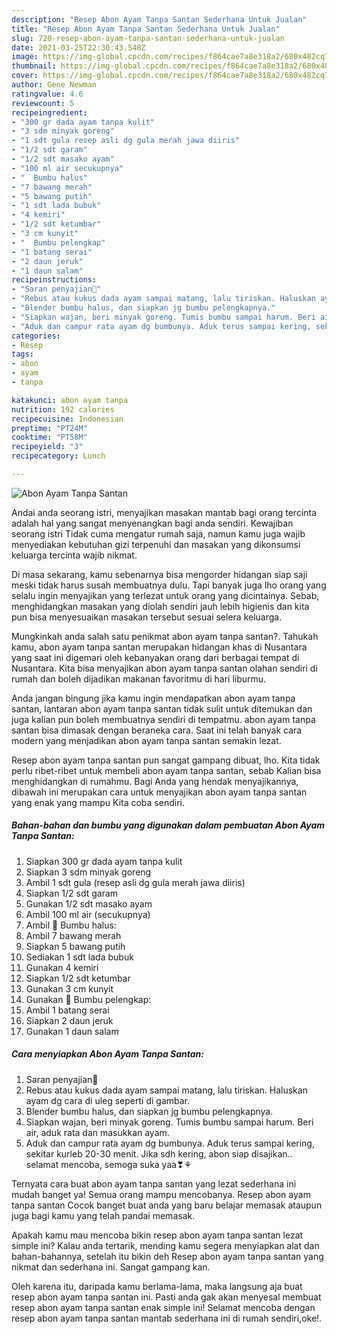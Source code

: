 ```yaml
---
description: "Resep Abon Ayam Tanpa Santan Sederhana Untuk Jualan"
title: "Resep Abon Ayam Tanpa Santan Sederhana Untuk Jualan"
slug: 720-resep-abon-ayam-tanpa-santan-sederhana-untuk-jualan
date: 2021-03-25T22:30:43.548Z
image: https://img-global.cpcdn.com/recipes/f864cae7a8e318a2/680x482cq70/abon-ayam-tanpa-santan-foto-resep-utama.jpg
thumbnail: https://img-global.cpcdn.com/recipes/f864cae7a8e318a2/680x482cq70/abon-ayam-tanpa-santan-foto-resep-utama.jpg
cover: https://img-global.cpcdn.com/recipes/f864cae7a8e318a2/680x482cq70/abon-ayam-tanpa-santan-foto-resep-utama.jpg
author: Gene Newman
ratingvalue: 4.6
reviewcount: 5
recipeingredient:
- "300 gr dada ayam tanpa kulit"
- "3 sdm minyak goreng"
- "1 sdt gula resep asli dg gula merah jawa diiris"
- "1/2 sdt garam"
- "1/2 sdt masako ayam"
- "100 ml air secukupnya"
- "  Bumbu halus"
- "7 bawang merah"
- "5 bawang putih"
- "1 sdt lada bubuk"
- "4 kemiri"
- "1/2 sdt ketumbar"
- "3 cm kunyit"
- "  Bumbu pelengkap"
- "1 batang serai"
- "2 daun jeruk"
- "1 daun salam"
recipeinstructions:
- "Saran penyajian🤤"
- "Rebus atau kukus dada ayam sampai matang, lalu tiriskan. Haluskan ayam dg cara di uleg seperti di gambar."
- "Blender bumbu halus, dan siapkan jg bumbu pelengkapnya."
- "Siapkan wajan, beri minyak goreng. Tumis bumbu sampai harum. Beri air, aduk rata dan masukkan ayam."
- "Aduk dan campur rata ayam dg bumbunya. Aduk terus sampai kering, sekitar kurleb 20-30 menit. Jika sdh kering, abon siap disajikan.. selamat mencoba, semoga suka yaa❣⚘"
categories:
- Resep
tags:
- abon
- ayam
- tanpa

katakunci: abon ayam tanpa 
nutrition: 192 calories
recipecuisine: Indonesian
preptime: "PT24M"
cooktime: "PT58M"
recipeyield: "3"
recipecategory: Lunch

---
```



![Abon Ayam Tanpa Santan](https://img-global.cpcdn.com/recipes/f864cae7a8e318a2/680x482cq70/abon-ayam-tanpa-santan-foto-resep-utama.jpg)

Andai anda seorang istri, menyajikan masakan mantab bagi orang tercinta adalah hal yang sangat menyenangkan bagi anda sendiri. Kewajiban seorang istri Tidak cuma mengatur rumah saja, namun kamu juga wajib menyediakan kebutuhan gizi terpenuhi dan masakan yang dikonsumsi keluarga tercinta wajib nikmat.

Di masa  sekarang, kamu sebenarnya bisa mengorder hidangan siap saji meski tidak harus susah membuatnya dulu. Tapi banyak juga lho orang yang selalu ingin menyajikan yang terlezat untuk orang yang dicintainya. Sebab, menghidangkan masakan yang diolah sendiri jauh lebih higienis dan kita pun bisa menyesuaikan masakan tersebut sesuai selera keluarga. 



Mungkinkah anda salah satu penikmat abon ayam tanpa santan?. Tahukah kamu, abon ayam tanpa santan merupakan hidangan khas di Nusantara yang saat ini digemari oleh kebanyakan orang dari berbagai tempat di Nusantara. Kita bisa menyajikan abon ayam tanpa santan olahan sendiri di rumah dan boleh dijadikan makanan favoritmu di hari liburmu.

Anda jangan bingung jika kamu ingin mendapatkan abon ayam tanpa santan, lantaran abon ayam tanpa santan tidak sulit untuk ditemukan dan juga kalian pun boleh membuatnya sendiri di tempatmu. abon ayam tanpa santan bisa dimasak dengan beraneka cara. Saat ini telah banyak cara modern yang menjadikan abon ayam tanpa santan semakin lezat.

Resep abon ayam tanpa santan pun sangat gampang dibuat, lho. Kita tidak perlu ribet-ribet untuk membeli abon ayam tanpa santan, sebab Kalian bisa menghidangkan di rumahmu. Bagi Anda yang hendak menyajikannya, dibawah ini merupakan cara untuk menyajikan abon ayam tanpa santan yang enak yang mampu Kita coba sendiri.

<!--inarticleads1-->

##### Bahan-bahan dan bumbu yang digunakan dalam pembuatan Abon Ayam Tanpa Santan:

1. Siapkan 300 gr dada ayam tanpa kulit
1. Siapkan 3 sdm minyak goreng
1. Ambil 1 sdt gula (resep asli dg gula merah jawa diiris)
1. Siapkan 1/2 sdt garam
1. Gunakan 1/2 sdt masako ayam
1. Ambil 100 ml air (secukupnya)
1. Ambil  🥩 Bumbu halus:
1. Ambil 7 bawang merah
1. Siapkan 5 bawang putih
1. Sediakan 1 sdt lada bubuk
1. Gunakan 4 kemiri
1. Siapkan 1/2 sdt ketumbar
1. Gunakan 3 cm kunyit
1. Gunakan  🥩 Bumbu pelengkap:
1. Ambil 1 batang serai
1. Siapkan 2 daun jeruk
1. Gunakan 1 daun salam




<!--inarticleads2-->

##### Cara menyiapkan Abon Ayam Tanpa Santan:

1. Saran penyajian🤤
1. Rebus atau kukus dada ayam sampai matang, lalu tiriskan. Haluskan ayam dg cara di uleg seperti di gambar.
1. Blender bumbu halus, dan siapkan jg bumbu pelengkapnya.
1. Siapkan wajan, beri minyak goreng. Tumis bumbu sampai harum. Beri air, aduk rata dan masukkan ayam.
1. Aduk dan campur rata ayam dg bumbunya. Aduk terus sampai kering, sekitar kurleb 20-30 menit. Jika sdh kering, abon siap disajikan.. selamat mencoba, semoga suka yaa❣⚘




Ternyata cara buat abon ayam tanpa santan yang lezat sederhana ini mudah banget ya! Semua orang mampu mencobanya. Resep abon ayam tanpa santan Cocok banget buat anda yang baru belajar memasak ataupun juga bagi kamu yang telah pandai memasak.

Apakah kamu mau mencoba bikin resep abon ayam tanpa santan lezat simple ini? Kalau anda tertarik, mending kamu segera menyiapkan alat dan bahan-bahannya, setelah itu bikin deh Resep abon ayam tanpa santan yang nikmat dan sederhana ini. Sangat gampang kan. 

Oleh karena itu, daripada kamu berlama-lama, maka langsung aja buat resep abon ayam tanpa santan ini. Pasti anda gak akan menyesal membuat resep abon ayam tanpa santan enak simple ini! Selamat mencoba dengan resep abon ayam tanpa santan mantab sederhana ini di rumah sendiri,oke!.

